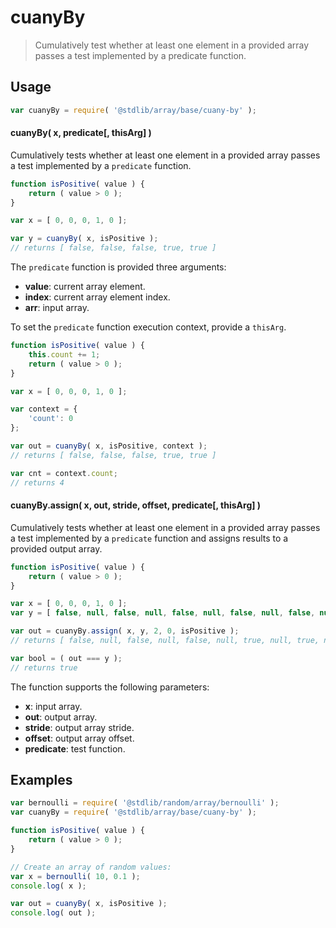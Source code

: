 <!--

@license Apache-2.0

Copyright (c) 2024 The Stdlib Authors.

Licensed under the Apache License, Version 2.0 (the "License");
you may not use this file except in compliance with the License.
You may obtain a copy of the License at

   http://www.apache.org/licenses/LICENSE-2.0

Unless required by applicable law or agreed to in writing, software
distributed under the License is distributed on an "AS IS" BASIS,
WITHOUT WARRANTIES OR CONDITIONS OF ANY KIND, either express or implied.
See the License for the specific language governing permissions and
limitations under the License.

-->

# cuanyBy

> Cumulatively test whether at least one element in a provided array passes a test implemented by a predicate function.

<section class="usage">

## Usage

```javascript
var cuanyBy = require( '@stdlib/array/base/cuany-by' );
```

#### cuanyBy( x, predicate\[, thisArg] )

Cumulatively tests whether at least one element in a provided array passes a test implemented by a `predicate` function.

```javascript
function isPositive( value ) {
    return ( value > 0 );
}

var x = [ 0, 0, 0, 1, 0 ];

var y = cuanyBy( x, isPositive );
// returns [ false, false, false, true, true ]
```

The `predicate` function is provided three arguments:

-   **value**: current array element.
-   **index**: current array element index.
-   **arr**: input array.

To set the `predicate` function execution context, provide a `thisArg`.

```javascript
function isPositive( value ) {
    this.count += 1;
    return ( value > 0 );
}

var x = [ 0, 0, 0, 1, 0 ];

var context = {
    'count': 0
};

var out = cuanyBy( x, isPositive, context );
// returns [ false, false, false, true, true ]

var cnt = context.count;
// returns 4
```

#### cuanyBy.assign( x, out, stride, offset, predicate\[, thisArg] )

Cumulatively tests whether at least one element in a provided array passes a test implemented by a `predicate` function and assigns results to a provided output array.

```javascript
function isPositive( value ) {
    return ( value > 0 );
}

var x = [ 0, 0, 0, 1, 0 ];
var y = [ false, null, false, null, false, null, false, null, false, null ];

var out = cuanyBy.assign( x, y, 2, 0, isPositive );
// returns [ false, null, false, null, false, null, true, null, true, null ]

var bool = ( out === y );
// returns true
```

The function supports the following parameters:

-   **x**: input array.
-   **out**: output array.
-   **stride**: output array stride.
-   **offset**: output array offset.
-   **predicate**: test function.

</section>

<!-- /.usage -->

<section class="notes">

</section>

<!-- /.notes -->

<section class="examples">

## Examples

<!-- eslint no-undef: "error" -->

```javascript
var bernoulli = require( '@stdlib/random/array/bernoulli' );
var cuanyBy = require( '@stdlib/array/base/cuany-by' );

function isPositive( value ) {
    return ( value > 0 );
}

// Create an array of random values:
var x = bernoulli( 10, 0.1 );
console.log( x );

var out = cuanyBy( x, isPositive );
console.log( out );
```

</section>

<!-- /.examples -->

<!-- Section for related `stdlib` packages. Do not manually edit this section, as it is automatically populated. -->

<section class="related">

</section>

<!-- /.related -->

<!-- Section for all links. Make sure to keep an empty line after the `section` element and another before the `/section` close. -->

<section class="links">


</section>

<!-- /.links -->
